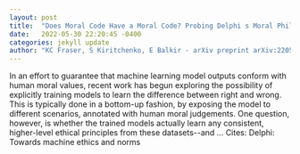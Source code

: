 ```yaml
---
layout: post
title:  "Does Moral Code Have a Moral Code? Probing Delphi s Moral Philosophy"
date:   2022-05-30 22:20:45 -0400
categories: jekyll update
author: "KC Fraser, S Kiritchenko, E Balkir - arXiv preprint arXiv:2205.12771, 2022"
---
```

In an effort to guarantee that machine learning model outputs conform with human moral values, recent work has begun exploring the possibility of explicitly training models to learn the difference between right and wrong. This is typically done in a bottom-up fashion, by exposing the model to different scenarios, annotated with human moral judgements. One question, however, is whether the trained models actually learn any consistent, higher-level ethical principles from these datasets--and … Cites: ‪Delphi: Towards machine ethics and norms‬